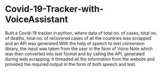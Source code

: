 # Covid-19-Tracker-with-VoiceAssistant

Built a Covid-19 tracker in python, where data of total no. of cases, total no. of deaths, total no. of recovered cases of all the countries was scrapped and an API was generated.With the help of speech to text conversion library, the input was taken from the user in the form of Voice Note which was then converted into text format and by calling the API, generated during web scrapping; it threaded all the information from the website and provided the required output in the form of both speech and text.
